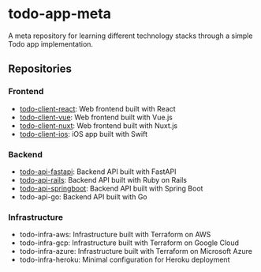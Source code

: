 # todo-app-meta

A meta repository for learning different technology stacks through a simple Todo app implementation.

## Repositories
### Frontend
- [todo-client-react](https://github.com/kenwoo9y/todo-client-react): Web frontend built with React
- [todo-client-vue](https://github.com/kenwoo9y/todo-client-vue): Web frontend built with Vue.js
- [todo-client-nuxt](https://github.com/kenwoo9y/todo-client-nuxt): Web frontend built with Nuxt.js
- [todo-client-ios](https://github.com/kenwoo9y/todo-client-ios): iOS app built with Swift

### Backend
- [todo-api-fastapi](https://github.com/kenwoo9y/todo-api-fastapi): Backend API built with FastAPI
- [todo-api-rails](https://github.com/kenwoo9y/todo-api-rails): Backend API built with Ruby on Rails
- [todo-api-springboot](https://github.com/kenwoo9y/todo-api-springboot): Backend API built with Spring Boot
- todo-api-go: Backend API built with Go

### Infrastructure
- todo-infra-aws: Infrastructure built with Terraform on AWS
- todo-infra-gcp: Infrastructure built with Terraform on Google Cloud
- todo-infra-azure: Infrastructure built with Terraform on Microsoft Azure
- todo-infra-heroku: Minimal configuration for Heroku deployment
